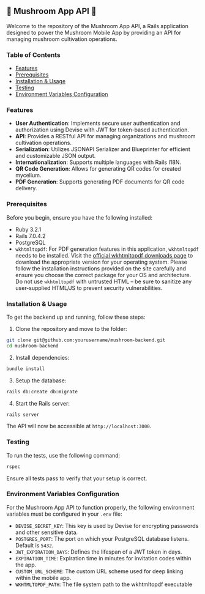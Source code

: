 ## 🍄 Mushroom App API 🍄

Welcome to the repository of the Mushroom App API, a Rails application designed to power the Mushroom Mobile App by providing an API for managing mushroom cultivation operations.

### Table of Contents

- [Features](#features)
- [Prerequisites](#prerequisites)
- [Installation & Usage](#installation--usage)
- [Testing](#testing)
- [Environment Variables Configuration](#environment-variables-configuration)

### Features

- **User Authentication**: Implements secure user authentication and authorization using Devise with JWT for token-based authentication.
- **API**: Provides a RESTful API for managing organizations and mushroom cultivation operations.
- **Serialization**: Utilizes JSONAPI Serializer and Blueprinter for efficient and customizable JSON output.
- **Internationalization**: Supports multiple languages with Rails I18N.
- **QR Code Generation**: Allows for generating QR codes for created mycelium.
- **PDF Generation**: Supports generating PDF documents for QR code delivery.

### Prerequisites

Before you begin, ensure you have the following installed:

- Ruby 3.2.1
- Rails 7.0.4.2
- PostgreSQL
- `wkhtmltopdf`: For PDF generation features in this application, `wkhtmltopdf` needs to be installed. Visit the [official wkhtmltopdf downloads page](https://wkhtmltopdf.org/downloads.html) to download the appropriate version for your operating system. Please follow the installation instructions provided on the site carefully and ensure you choose the correct package for your OS and architecture. Do not use `wkhtmltopdf` with untrusted HTML – be sure to sanitize any user-supplied HTML/JS to prevent security vulnerabilities.

### Installation & Usage

To get the backend up and running, follow these steps:

1. Clone the repository and move to the folder:

```bash
git clone git@github.com:yourusername/mushroom-backend.git
cd mushroom-backend
```

2. Install dependencies:

```bash
bundle install
```

3. Setup the database:

```bash
rails db:create db:migrate
```

4. Start the Rails server:

```bash
rails server
```

The API will now be accessible at `http://localhost:3000`.

### Testing

To run the tests, use the following command:

```bash
rspec
```

Ensure all tests pass to verify that your setup is correct.

### Environment Variables Configuration

For the Mushroom App API to function properly, the following environment variables must be configured in your `.env` file:

- `DEVISE_SECRET_KEY`: This key is used by Devise for encrypting passwords and other sensitive data.
- `POSTGRES_PORT`: The port on which your PostgreSQL database listens. Default is `5432`.
- `JWT_EXPIRATION_DAYS`: Defines the lifespan of a JWT token in days.
- `EXPIRATION_TIME`: Expiration time in minutes for invitation codes within the app.
- `CUSTOM_URL_SCHEME`: The custom URL scheme used for deep linking within the mobile app.
- `WKHTMLTOPDF_PATH`: The file system path to the wkhtmltopdf executable